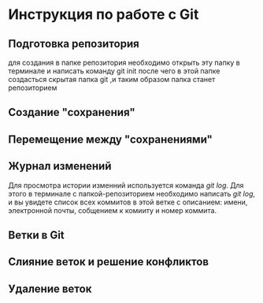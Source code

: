 # Инструкция по работе с Git

## Подготовка репозитория
для создания в папке репозитория необходимо открыть эту папку в терминале и написать команду git init после чего в этой папке создасться скрытая папка git ,и таким образом папка станет репозиторием
## Создание "сохранения"

## Перемещение между "сохранениями"

## Журнал изменений
Для просмотра истории изменний используется команда *git log*. Для этого в терминале с папкой-репозиторием необходимо написать *git log*, и вы увидете список всех коммитов в этой ветке с описанием: имени, электронной почты, собщением к комииту и номер коммита.
## Ветки в Git

## Слияние веток и решение конфликтов

## Удаление веток